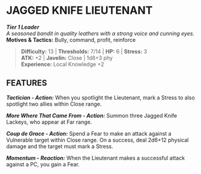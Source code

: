# JAGGED KNIFE LIEUTENANT

***Tier 1 Leader***  
*A seasoned bandit in quality leathers with a strong voice and cunning eyes.*  
**Motives & Tactics:** Bully, command, profit, reinforce

> **Difficulty:** 13 | **Thresholds:** 7/14 | **HP:** 6 | **Stress:** 3  
> **ATK:** +2 | **Javelin:** Close | 1d8+3 phy  
> **Experience:** Local Knowledge +2

## FEATURES

***Tactician - Action:*** When you spotlight the Lieutenant, mark a Stress to also spotlight two allies within Close range.

***More Where That Came From - Action:*** Summon three Jagged Knife Lackeys, who appear at Far range.

***Coup de Grace - Action:*** Spend a Fear to make an attack against a Vulnerable target within Close range. On a success, deal 2d6+12 physical damage and the target must mark a Stress.

***Momentum - Reaction:*** When the Lieutenant makes a successful attack against a PC, you gain a Fear.
